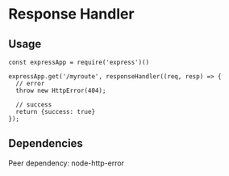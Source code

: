 # Response Handler

## Usage

```
const expressApp = require('express')()

expressApp.get('/myroute', responseHandler((req, resp) => {
  // error
  throw new HttpError(404);

  // success
  return {success: true}
});
```

## Dependencies
Peer dependency: node-http-error
